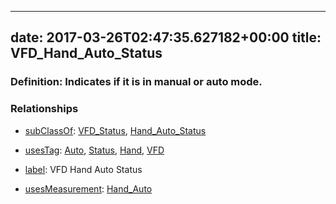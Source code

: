 
---
date: 2017-03-26T02:47:35.627182+00:00
title: VFD_Hand_Auto_Status
---
### Definition: Indicates if it is in manual or auto mode.

### Relationships

* [subClassOf](http://www.w3.org/2000/01/rdf-schema#subClassOf): [VFD_Status](https://brickschema.org/schema/1.0/Brick#VFD_Status), [Hand_Auto_Status](https://brickschema.org/schema/1.0/Brick#Hand_Auto_Status)

* [usesTag](https://brickschema.org/schema/1.0/BrickFrame#usesTag): [Auto](https://brickschema.org/schema/1.0/BrickTag#Auto), [Status](https://brickschema.org/schema/1.0/BrickTag#Status), [Hand](https://brickschema.org/schema/1.0/BrickTag#Hand), [VFD](https://brickschema.org/schema/1.0/BrickTag#VFD)

* [label](http://www.w3.org/2000/01/rdf-schema#label): VFD Hand Auto Status

* [usesMeasurement](https://brickschema.org/schema/1.0/BrickFrame#usesMeasurement): [Hand_Auto](https://brickschema.org/schema/1.0/Brick#Hand_Auto)
